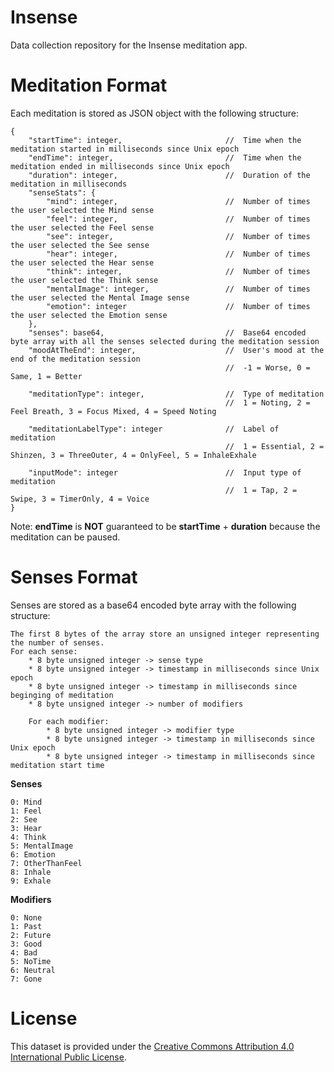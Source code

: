 # Insense
Data collection repository for the Insense meditation app.


# Meditation Format
Each meditation is stored as JSON object with the following structure:

```
{
	"startTime": integer,						//	Time when the meditation started in milliseconds since Unix epoch
	"endTime": integer,							//	Time when the meditation ended in milliseconds since Unix epoch
	"duration": integer,						//	Duration of the meditation in milliseconds
	"senseStats": {
		"mind": integer,						//	Number of times the user selected the Mind sense
		"feel": integer,						//	Number of times the user selected the Feel sense
		"see": integer,							//	Number of times the user selected the See sense
		"hear": integer,						//	Number of times the user selected the Hear sense
		"think": integer,						//	Number of times the user selected the Think sense
		"mentalImage": integer,					//	Number of times the user selected the Mental Image sense
		"emotion": integer						//	Number of times the user selected the Emotion sense
	},
	"senses": base64,							//	Base64 encoded byte array with all the senses selected during the meditation session
	"moodAtTheEnd": integer,					//	User's mood at the end of the meditation session
												//	-1 = Worse, 0 = Same, 1 = Better

	"meditationType": integer,					//	Type of meditation
												//	1 = Noting, 2 = Feel Breath, 3 = Focus Mixed, 4 = Speed Noting 

	"meditationLabelType": integer				//	Label of meditation
												//	1 = Essential, 2 = Shinzen, 3 = ThreeOuter, 4 = OnlyFeel, 5 = InhaleExhale
												
	"inputMode": integer						//	Input type of meditation
												//	1 = Tap, 2 = Swipe, 3 = TimerOnly, 4 = Voice
}
```

Note: **endTime** is **NOT** guaranteed to be **startTime** + **duration** because the meditation can be paused.

# Senses Format
Senses are stored as a base64 encoded byte array with the following structure:

```
The first 8 bytes of the array store an unsigned integer representing the number of senses.
For each sense:
	* 8 byte unsigned integer -> sense type
	* 8 byte unsigned integer -> timestamp in milliseconds since Unix epoch
	* 8 byte unsigned integer -> timestamp in milliseconds since beginging of meditation
	* 8 byte unsigned integer -> number of modifiers

	For each modifier:
		* 8 byte unsigned integer -> modifier type
		* 8 byte unsigned integer -> timestamp in milliseconds since Unix epoch
		* 8 byte unsigned integer -> timestamp in milliseconds since meditation start time
```

**Senses**

```
0: Mind
1: Feel
2: See
3: Hear
4: Think
5: MentalImage
6: Emotion
7: OtherThanFeel
8: Inhale
9: Exhale
```

**Modifiers**

```
0: None
1: Past
2: Future
3: Good
4: Bad
5: NoTime
6: Neutral
7: Gone
```

# License
This dataset is provided under the [Creative Commons Attribution 4.0 International Public License](https://creativecommons.org/licenses/by/4.0/legalcode).